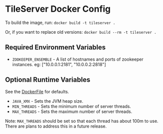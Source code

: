 # TileServer Docker Config #
To build the image, run:
    `docker build -t tileserver .`

Or, if you want to replace old versions:
    `docker build --rm -t tileserver .`

## Required Environment Variables ##
* `ZOOKEEPER_ENSEMBLE` - A list of hostnames and ports of zookeeper instances. eg: ["10.0.0.1:2181", "10.0.0.2:2818"]

## Optional Runtime Variables ##
See the [DockerFile](Dockerfile) for defaults.

* `JAVA_XMX`                - Sets the JVM heap size.
* `MIN_THREADS`             - Sets the minimum number of server threads.
* `MAX_THREADS`             - Sets the maximum number of server threads.

Note: `MAX_THREADS` should be set so that each thread has about 100m
to use.  There are plans to address this in a future release.
